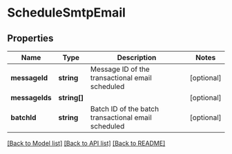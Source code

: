 # ScheduleSmtpEmail

## Properties
Name | Type | Description | Notes
------------ | ------------- | ------------- | -------------
**messageId** | **string** | Message ID of the transactional email scheduled | [optional] 
**messageIds** | **string[]** |  | [optional] 
**batchId** | **string** | Batch ID of the batch transactional email scheduled | [optional] 

[[Back to Model list]](../../README.md#documentation-for-models) [[Back to API list]](../../README.md#documentation-for-api-endpoints) [[Back to README]](../../README.md)


